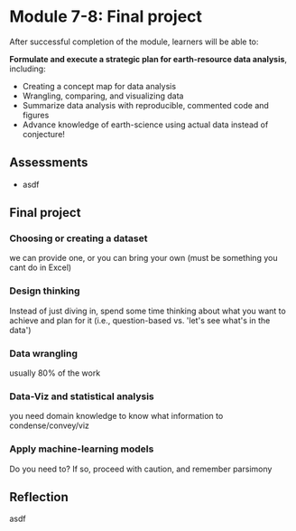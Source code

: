 # Module 7-8: Final project

After successful completion of the module, learners will be able to:

**Formulate and execute a strategic plan for earth-resource data analysis**, including:
- Creating a concept map for data analysis
- Wrangling, comparing, and visualizing data
- Summarize data analysis with reproducible, commented code and figures
- Advance knowledge of earth-science using actual data instead of conjecture!

## Assessments
- asdf

## Final project

### Choosing or creating a dataset
we can provide one, or you can bring your own (must be something you cant do in Excel)

### Design thinking
Instead of just diving in, spend some time thinking about what you want to achieve and plan for it (i.e., question-based vs. 'let's see what's in the data')

### Data wrangling
usually 80% of the work

### Data-Viz and statistical analysis
you need domain knowledge to know what information to condense/convey/viz

### Apply machine-learning models
Do you need to? If so, proceed with caution, and remember parsimony

## Reflection
asdf
